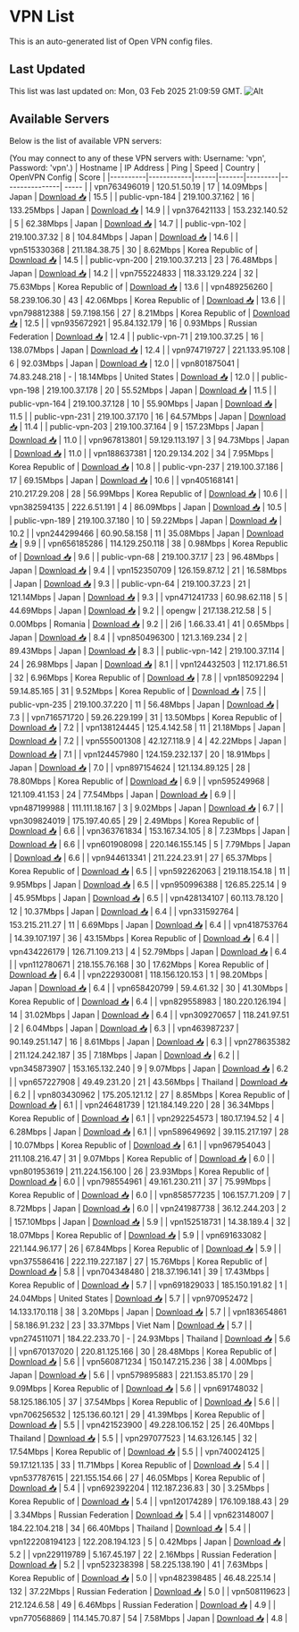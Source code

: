 # VPN List

This is an auto-generated list of Open VPN config files.

## Last Updated

This list was last updated on: Mon, 03 Feb 2025 21:09:59 GMT.
![Alt](https://repobeats.axiom.co/api/embed/186b98318ef1479477931607c1ad7d823f12451f.svg "Repobeats analytics image")

## Available Servers

Below is the list of available VPN servers:

(You may connect to any of these VPN servers with: Username: 'vpn', Password: 'vpn'.)
| Hostname | IP Address | Ping | Speed | Country | OpenVPN Config | Score |
|----------|------------|------|-------|---------|----------------| ----- |
| vpn763496019 | 120.51.50.19 | 17 | 14.09Mbps | Japan | [Download 📥](./configs/server_0_JP.ovpn) | 15.5 |
| public-vpn-184 | 219.100.37.162 | 16 | 133.25Mbps | Japan | [Download 📥](./configs/server_1_JP.ovpn) | 14.9 |
| vpn376421133 | 153.232.140.52 | 5 | 62.38Mbps | Japan | [Download 📥](./configs/server_2_JP.ovpn) | 14.7 |
| public-vpn-102 | 219.100.37.32 | 8 | 104.84Mbps | Japan | [Download 📥](./configs/server_3_JP.ovpn) | 14.6 |
| vpn515330368 | 211.184.38.75 | 30 | 8.62Mbps | Korea Republic of | [Download 📥](./configs/server_4_KR.ovpn) | 14.5 |
| public-vpn-200 | 219.100.37.213 | 23 | 76.48Mbps | Japan | [Download 📥](./configs/server_5_JP.ovpn) | 14.2 |
| vpn755224833 | 118.33.129.224 | 32 | 75.63Mbps | Korea Republic of | [Download 📥](./configs/server_6_KR.ovpn) | 13.6 |
| vpn489256260 | 58.239.106.30 | 43 | 42.06Mbps | Korea Republic of | [Download 📥](./configs/server_7_KR.ovpn) | 13.6 |
| vpn798812388 | 59.7.198.156 | 27 | 8.21Mbps | Korea Republic of | [Download 📥](./configs/server_8_KR.ovpn) | 12.5 |
| vpn935672921 | 95.84.132.179 | 16 | 0.93Mbps | Russian Federation | [Download 📥](./configs/server_9_RU.ovpn) | 12.4 |
| public-vpn-71 | 219.100.37.25 | 16 | 138.07Mbps | Japan | [Download 📥](./configs/server_10_JP.ovpn) | 12.4 |
| vpn974719727 | 221.133.95.108 | 6 | 92.03Mbps | Japan | [Download 📥](./configs/server_11_JP.ovpn) | 12.0 |
| vpn801875041 | 74.83.248.218 | - | 18.14Mbps | United States | [Download 📥](./configs/server_12_US.ovpn) | 12.0 |
| public-vpn-198 | 219.100.37.178 | 20 | 55.52Mbps | Japan | [Download 📥](./configs/server_13_JP.ovpn) | 11.5 |
| public-vpn-164 | 219.100.37.128 | 10 | 55.90Mbps | Japan | [Download 📥](./configs/server_14_JP.ovpn) | 11.5 |
| public-vpn-231 | 219.100.37.170 | 16 | 64.57Mbps | Japan | [Download 📥](./configs/server_15_JP.ovpn) | 11.4 |
| public-vpn-203 | 219.100.37.164 | 9 | 157.23Mbps | Japan | [Download 📥](./configs/server_16_JP.ovpn) | 11.0 |
| vpn967813801 | 59.129.113.197 | 3 | 94.73Mbps | Japan | [Download 📥](./configs/server_17_JP.ovpn) | 11.0 |
| vpn188637381 | 120.29.134.202 | 34 | 7.95Mbps | Korea Republic of | [Download 📥](./configs/server_18_KR.ovpn) | 10.8 |
| public-vpn-237 | 219.100.37.186 | 17 | 69.15Mbps | Japan | [Download 📥](./configs/server_19_JP.ovpn) | 10.6 |
| vpn405168141 | 210.217.29.208 | 28 | 56.99Mbps | Korea Republic of | [Download 📥](./configs/server_20_KR.ovpn) | 10.6 |
| vpn382594135 | 222.6.51.191 | 4 | 86.09Mbps | Japan | [Download 📥](./configs/server_21_JP.ovpn) | 10.5 |
| public-vpn-189 | 219.100.37.180 | 10 | 59.22Mbps | Japan | [Download 📥](./configs/server_22_JP.ovpn) | 10.2 |
| vpn244299466 | 60.90.58.158 | 11 | 35.08Mbps | Japan | [Download 📥](./configs/server_23_JP.ovpn) | 9.9 |
| vpn656185286 | 114.129.250.118 | 38 | 0.98Mbps | Korea Republic of | [Download 📥](./configs/server_24_KR.ovpn) | 9.6 |
| public-vpn-68 | 219.100.37.17 | 23 | 96.48Mbps | Japan | [Download 📥](./configs/server_25_JP.ovpn) | 9.4 |
| vpn152350709 | 126.159.87.12 | 21 | 16.58Mbps | Japan | [Download 📥](./configs/server_26_JP.ovpn) | 9.3 |
| public-vpn-64 | 219.100.37.23 | 21 | 121.14Mbps | Japan | [Download 📥](./configs/server_27_JP.ovpn) | 9.3 |
| vpn471241733 | 60.98.62.118 | 5 | 44.69Mbps | Japan | [Download 📥](./configs/server_28_JP.ovpn) | 9.2 |
| opengw | 217.138.212.58 | 5 | 0.00Mbps | Romania | [Download 📥](./configs/server_29_RO.ovpn) | 9.2 |
| 2i6 | 1.66.33.41 | 41 | 0.65Mbps | Japan | [Download 📥](./configs/server_30_JP.ovpn) | 8.4 |
| vpn850496300 | 121.3.169.234 | 2 | 89.43Mbps | Japan | [Download 📥](./configs/server_31_JP.ovpn) | 8.3 |
| public-vpn-142 | 219.100.37.114 | 24 | 26.98Mbps | Japan | [Download 📥](./configs/server_32_JP.ovpn) | 8.1 |
| vpn124432503 | 112.171.86.51 | 32 | 6.96Mbps | Korea Republic of | [Download 📥](./configs/server_33_KR.ovpn) | 7.8 |
| vpn185092294 | 59.14.85.165 | 31 | 9.52Mbps | Korea Republic of | [Download 📥](./configs/server_34_KR.ovpn) | 7.5 |
| public-vpn-235 | 219.100.37.220 | 11 | 56.48Mbps | Japan | [Download 📥](./configs/server_35_JP.ovpn) | 7.3 |
| vpn716571720 | 59.26.229.199 | 31 | 13.50Mbps | Korea Republic of | [Download 📥](./configs/server_36_KR.ovpn) | 7.2 |
| vpn138124445 | 125.4.142.58 | 11 | 21.18Mbps | Japan | [Download 📥](./configs/server_37_JP.ovpn) | 7.2 |
| vpn555001308 | 42.127.118.9 | 4 | 42.22Mbps | Japan | [Download 📥](./configs/server_38_JP.ovpn) | 7.1 |
| vpn124457980 | 124.159.232.137 | 20 | 18.91Mbps | Japan | [Download 📥](./configs/server_39_JP.ovpn) | 7.0 |
| vpn897154624 | 121.134.89.125 | 28 | 78.80Mbps | Korea Republic of | [Download 📥](./configs/server_40_KR.ovpn) | 6.9 |
| vpn595249968 | 121.109.41.153 | 24 | 77.54Mbps | Japan | [Download 📥](./configs/server_41_JP.ovpn) | 6.9 |
| vpn487199988 | 111.111.18.167 | 3 | 9.02Mbps | Japan | [Download 📥](./configs/server_42_JP.ovpn) | 6.7 |
| vpn309824019 | 175.197.40.65 | 29 | 2.49Mbps | Korea Republic of | [Download 📥](./configs/server_43_KR.ovpn) | 6.6 |
| vpn363761834 | 153.167.34.105 | 8 | 7.23Mbps | Japan | [Download 📥](./configs/server_44_JP.ovpn) | 6.6 |
| vpn601908098 | 220.146.155.145 | 5 | 7.79Mbps | Japan | [Download 📥](./configs/server_45_JP.ovpn) | 6.6 |
| vpn944613341 | 211.224.23.91 | 27 | 65.37Mbps | Korea Republic of | [Download 📥](./configs/server_46_KR.ovpn) | 6.5 |
| vpn592262063 | 219.118.154.18 | 11 | 9.95Mbps | Japan | [Download 📥](./configs/server_47_JP.ovpn) | 6.5 |
| vpn950996388 | 126.85.225.14 | 9 | 45.95Mbps | Japan | [Download 📥](./configs/server_48_JP.ovpn) | 6.5 |
| vpn428134107 | 60.113.78.120 | 12 | 10.37Mbps | Japan | [Download 📥](./configs/server_49_JP.ovpn) | 6.4 |
| vpn331592764 | 153.215.211.27 | 11 | 6.69Mbps | Japan | [Download 📥](./configs/server_50_JP.ovpn) | 6.4 |
| vpn418753764 | 14.39.107.197 | 36 | 43.15Mbps | Korea Republic of | [Download 📥](./configs/server_51_KR.ovpn) | 6.4 |
| vpn434226179 | 126.71.109.213 | 4 | 52.79Mbps | Japan | [Download 📥](./configs/server_52_JP.ovpn) | 6.4 |
| vpn112780671 | 218.155.76.168 | 30 | 17.62Mbps | Korea Republic of | [Download 📥](./configs/server_53_KR.ovpn) | 6.4 |
| vpn222930081 | 118.156.120.153 | 1 | 98.20Mbps | Japan | [Download 📥](./configs/server_54_JP.ovpn) | 6.4 |
| vpn658420799 | 59.4.61.32 | 30 | 41.30Mbps | Korea Republic of | [Download 📥](./configs/server_55_KR.ovpn) | 6.4 |
| vpn829558983 | 180.220.126.194 | 14 | 31.02Mbps | Japan | [Download 📥](./configs/server_56_JP.ovpn) | 6.4 |
| vpn309270657 | 118.241.97.51 | 2 | 6.04Mbps | Japan | [Download 📥](./configs/server_57_JP.ovpn) | 6.3 |
| vpn463987237 | 90.149.251.147 | 16 | 8.61Mbps | Japan | [Download 📥](./configs/server_58_JP.ovpn) | 6.3 |
| vpn278635382 | 211.124.242.187 | 35 | 7.18Mbps | Japan | [Download 📥](./configs/server_59_JP.ovpn) | 6.2 |
| vpn345873907 | 153.165.132.240 | 9 | 9.07Mbps | Japan | [Download 📥](./configs/server_60_JP.ovpn) | 6.2 |
| vpn657227908 | 49.49.231.20 | 21 | 43.56Mbps | Thailand | [Download 📥](./configs/server_61_TH.ovpn) | 6.2 |
| vpn803430962 | 175.205.121.12 | 27 | 8.85Mbps | Korea Republic of | [Download 📥](./configs/server_62_KR.ovpn) | 6.1 |
| vpn246481739 | 121.184.149.220 | 28 | 36.34Mbps | Korea Republic of | [Download 📥](./configs/server_63_KR.ovpn) | 6.1 |
| vpn292254573 | 180.17.194.52 | 4 | 6.28Mbps | Japan | [Download 📥](./configs/server_64_JP.ovpn) | 6.1 |
| vpn589649692 | 39.115.217.197 | 28 | 10.07Mbps | Korea Republic of | [Download 📥](./configs/server_65_KR.ovpn) | 6.1 |
| vpn967954043 | 211.108.216.47 | 31 | 9.07Mbps | Korea Republic of | [Download 📥](./configs/server_66_KR.ovpn) | 6.0 |
| vpn801953619 | 211.224.156.100 | 26 | 23.93Mbps | Korea Republic of | [Download 📥](./configs/server_67_KR.ovpn) | 6.0 |
| vpn798554961 | 49.161.230.211 | 37 | 75.99Mbps | Korea Republic of | [Download 📥](./configs/server_68_KR.ovpn) | 6.0 |
| vpn858577235 | 106.157.71.209 | 7 | 8.72Mbps | Japan | [Download 📥](./configs/server_69_JP.ovpn) | 6.0 |
| vpn241987738 | 36.12.244.203 | 2 | 157.10Mbps | Japan | [Download 📥](./configs/server_70_JP.ovpn) | 5.9 |
| vpn152518731 | 14.38.189.4 | 32 | 18.07Mbps | Korea Republic of | [Download 📥](./configs/server_71_KR.ovpn) | 5.9 |
| vpn691633082 | 221.144.96.177 | 26 | 67.84Mbps | Korea Republic of | [Download 📥](./configs/server_72_KR.ovpn) | 5.9 |
| vpn375586416 | 222.119.227.187 | 27 | 15.76Mbps | Korea Republic of | [Download 📥](./configs/server_73_KR.ovpn) | 5.8 |
| vpn704348480 | 218.37.196.141 | 39 | 17.43Mbps | Korea Republic of | [Download 📥](./configs/server_74_KR.ovpn) | 5.7 |
| vpn691829033 | 185.150.191.82 | 1 | 24.04Mbps | United States | [Download 📥](./configs/server_75_US.ovpn) | 5.7 |
| vpn970952472 | 14.133.170.118 | 38 | 3.20Mbps | Japan | [Download 📥](./configs/server_76_JP.ovpn) | 5.7 |
| vpn183654861 | 58.186.91.232 | 23 | 33.37Mbps | Viet Nam | [Download 📥](./configs/server_77_VN.ovpn) | 5.7 |
| vpn274511071 | 184.22.233.70 | - | 24.93Mbps | Thailand | [Download 📥](./configs/server_78_TH.ovpn) | 5.6 |
| vpn670137020 | 220.81.125.166 | 30 | 28.48Mbps | Korea Republic of | [Download 📥](./configs/server_79_KR.ovpn) | 5.6 |
| vpn560871234 | 150.147.215.236 | 38 | 4.00Mbps | Japan | [Download 📥](./configs/server_80_JP.ovpn) | 5.6 |
| vpn579895883 | 221.153.85.170 | 29 | 9.09Mbps | Korea Republic of | [Download 📥](./configs/server_81_KR.ovpn) | 5.6 |
| vpn691748032 | 58.125.186.105 | 37 | 37.54Mbps | Korea Republic of | [Download 📥](./configs/server_82_KR.ovpn) | 5.6 |
| vpn706256532 | 125.136.60.121 | 29 | 41.39Mbps | Korea Republic of | [Download 📥](./configs/server_83_KR.ovpn) | 5.5 |
| vpn421523900 | 49.228.106.152 | 25 | 26.40Mbps | Thailand | [Download 📥](./configs/server_84_TH.ovpn) | 5.5 |
| vpn297077523 | 14.63.126.145 | 32 | 17.54Mbps | Korea Republic of | [Download 📥](./configs/server_85_KR.ovpn) | 5.5 |
| vpn740024125 | 59.17.121.135 | 33 | 11.71Mbps | Korea Republic of | [Download 📥](./configs/server_86_KR.ovpn) | 5.4 |
| vpn537787615 | 221.155.154.66 | 27 | 46.05Mbps | Korea Republic of | [Download 📥](./configs/server_87_KR.ovpn) | 5.4 |
| vpn692392204 | 112.187.236.83 | 30 | 3.25Mbps | Korea Republic of | [Download 📥](./configs/server_88_KR.ovpn) | 5.4 |
| vpn120174289 | 176.109.188.43 | 29 | 3.34Mbps | Russian Federation | [Download 📥](./configs/server_89_RU.ovpn) | 5.4 |
| vpn623148007 | 184.22.104.218 | 34 | 66.40Mbps | Thailand | [Download 📥](./configs/server_90_TH.ovpn) | 5.4 |
| vpn122208194123 | 122.208.194.123 | 5 | 0.42Mbps | Japan | [Download 📥](./configs/server_91_JP.ovpn) | 5.2 |
| vpn229119789 | 5.167.45.197 | 22 | 2.16Mbps | Russian Federation | [Download 📥](./configs/server_92_RU.ovpn) | 5.2 |
| vpn523238398 | 58.225.138.190 | 41 | 7.63Mbps | Korea Republic of | [Download 📥](./configs/server_93_KR.ovpn) | 5.0 |
| vpn482398485 | 46.48.225.14 | 132 | 37.22Mbps | Russian Federation | [Download 📥](./configs/server_94_RU.ovpn) | 5.0 |
| vpn508119623 | 212.124.6.58 | 49 | 6.46Mbps | Russian Federation | [Download 📥](./configs/server_95_RU.ovpn) | 4.9 |
| vpn770568869 | 114.145.70.87 | 54 | 7.58Mbps | Japan | [Download 📥](./configs/server_96_JP.ovpn) | 4.8 |
